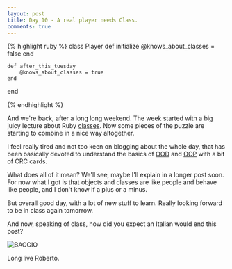 ```yaml
---
layout: post
title: Day 10 - A real player needs Class.
comments: true
---
```


{% highlight ruby %}
class Player
	def initialize
		@knows_about_classes = false
	end

	def after_this_tuesday
		@knows_about_classes = true
	end
end

{% endhighlight %}

And we're back, after a long long weekend. The week started with a big juicy lecture about Ruby [classes](http://en.wikipedia.org/wiki/Class_%28computer_programming%29).
Now some pieces of the puzzle are starting to combine in a nice way altogether.

I feel really tired and not too keen on blogging about the whole day, that has been basically devoted to understand the basics of [OOD](http://en.wikipedia.org/wiki/Object-oriented_design) and [OOP](http://en.wikipedia.org/wiki/Object-oriented_programming) with a bit of CRC cards.

What does all of it mean? We'll see, maybe I'll explain in a longer post soon. For now what I got is that objects and classes are like people and behave like people, and I don't know if a plus or a minus.

But overall good day, with a lot of new stuff to learn. Really looking forward to be in class again tomorrow.

And now, speaking of class, how did you expect an Italian would end this post?

![BAGGIO](http://federicomaffei.github.io/public/images/baggio.jpg)

Long live Roberto.